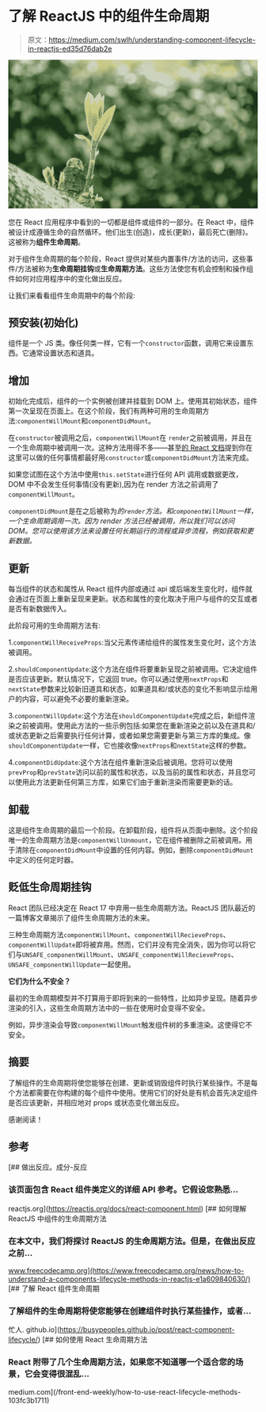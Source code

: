 # 了解 ReactJS 中的组件生命周期

> 原文：<https://medium.com/swlh/understanding-component-lifecycle-in-reactjs-ed35d76dab2e>

![](img/faced30ea3ad85c3cc1156f828c2661f.png)

您在 React 应用程序中看到的一切都是组件或组件的一部分。在 React 中，组件被设计成遵循生命的自然循环。他们出生(创造)，成长(更新)，最后死亡(删除)。这被称为**组件生命周期**。

对于组件生命周期的每个阶段，React 提供对某些内置事件/方法的访问，这些事件/方法被称为**生命周期挂钩**或**生命周期方法**。这些方法使您有机会控制和操作组件如何对应用程序中的变化做出反应。

让我们来看看组件生命周期中的每个阶段:

## 预安装(初始化)

组件是一个 JS 类。像任何类一样，它有一个`constructor`函数，调用它来设置东西。它通常设置状态和道具。

## 增加

初始化完成后，组件的一个实例被创建并挂载到 DOM 上。使用其初始状态，组件第一次呈现在页面上。在这个阶段，我们有两种可用的生命周期方法:`componentWillMount`和`componentDidMount`。

在`constructor`被调用之后，`componentWillMount`在 `render`之前被调用，并且在一个生命周期中被调用一次。这种方法用得不多——甚至[的 React 文档](https://reactjs.org/docs/react-component.html#componentwillmount)提到你在这里可以做的任何事情都最好用`constructor`或`componentDidMount`方法来完成。

如果您试图在这个方法中使用`this.setState`进行任何 API 调用或数据更改，DOM 中不会发生任何事情(没有更新),因为在 render 方法之前调用了`componentWillMount`。

`componentDidMount`是在之后被称为*的`render`方法。和`componentWillMount`一样，一个生命周期调用一次。因为 render 方法已经被调用，所以我们可以访问 DOM。您可以使用该方法来设置任何长期运行的流程或异步流程，例如获取和更新数据。*

## 更新

每当组件的状态和属性从 React 组件内部或通过 api 或后端发生变化时，组件就会通过在页面上重新呈现来更新。状态和属性的变化取决于用户与组件的交互或者是否有新数据传入。

此阶段可用的生命周期方法有:

1.`componentWillReceiveProps`:当父元素传递给组件的属性发生变化时，这个方法被调用。

2.`shouldComponentUpdate`:这个方法在组件将要重新呈现之前被调用。它决定组件是否应该更新。默认情况下，它返回 true。你可以通过使用`nextProps`和`nextState`参数来比较新旧道具和状态，如果道具和/或状态的变化不影响显示给用户的内容，可以避免不必要的重新渲染。

3.`componentWillUpdate`:这个方法在`shouldComponentUpdate`完成之后，新组件渲染之前被调用。使用此方法的一些示例包括:如果您在重新渲染之前以及在道具和/或状态更新之后需要执行任何计算，或者如果您需要更新与第三方库的集成。像`shouldComponentUpdate`一样，它也接收像`nextProps`和`nextState`这样的参数。

4.`componentDidUpdate`:这个方法在组件重新渲染后被调用。您将可以使用`prevProp`和`prevState`访问以前的属性和状态，以及当前的属性和状态，并且您可以使用此方法更新任何第三方库，如果它们由于重新渲染而需要更新的话。

## 卸载

这是组件生命周期的最后一个阶段。在卸载阶段，组件将从页面中删除。这个阶段唯一的生命周期方法是`componentWillUnmount`，它在组件被删除之前被调用。用于清除在`componentDidMount`中设置的任何内容。例如，删除`componentDidMount`中定义的任何定时器。

## 贬低生命周期挂钩

React 团队已经决定在 React 17 中弃用一些生命周期方法。ReactJS 团队最近的一篇博客文章揭示了组件生命周期方法的未来。

三种生命周期方法`componentWillMount`、`componentWillRecieveProps`、`componentWillUpdate`即将被弃用。然而，它们并没有完全消失，因为你可以将它们与`UNSAFE_componentWillMount`、`UNSAFE_componentWillRecieveProps`、`UNSAFE_componentWillUpdate`一起使用。

**它们为什么不安全？**

最初的生命周期模型并不打算用于即将到来的一些特性，比如异步呈现。随着异步渲染的引入，这些生命周期方法中的一些在使用时会变得不安全。

例如，异步渲染会导致`componentWillMount`触发组件树的多重渲染。这使得它不安全。

## 摘要

了解组件的生命周期将使您能够在创建、更新或销毁组件时执行某些操作。不是每个方法都需要在你构建的每个组件中使用。使用它们的好处是有机会首先决定组件是否应该更新，并相应地对 props 或状态变化做出反应。

感谢阅读！

## 参考

[](https://reactjs.org/docs/react-component.html) [## 做出反应。成分-反应

### 该页面包含 React 组件类定义的详细 API 参考。它假设您熟悉…

reactjs.org](https://reactjs.org/docs/react-component.html) [](https://www.freecodecamp.org/news/how-to-understand-a-components-lifecycle-methods-in-reactjs-e1a609840630/) [## 如何理解 ReactJS 中组件的生命周期方法

### 在本文中，我们将探讨 ReactJS 的生命周期方法。但是，在做出反应之前…

www.freecodecamp.org](https://www.freecodecamp.org/news/how-to-understand-a-components-lifecycle-methods-in-reactjs-e1a609840630/)  [## 了解 React 组件生命周期

### 了解组件的生命周期将使您能够在创建组件时执行某些操作，或者…

忙人. github.io](https://busypeoples.github.io/post/react-component-lifecycle/) [](/front-end-weekly/how-to-use-react-lifecycle-methods-103fc3b1711) [## 如何使用 React 生命周期方法

### React 附带了几个生命周期方法，如果您不知道哪一个适合您的场景，它会变得很混乱…

medium.com](/front-end-weekly/how-to-use-react-lifecycle-methods-103fc3b1711)